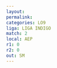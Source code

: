 ```yaml
---
layout: 
permalink: 
categories: LO9
liga: LIGA INDIGO
match: 2
local: AEP
r1: 0
r2: 0
out: SM
---
```

